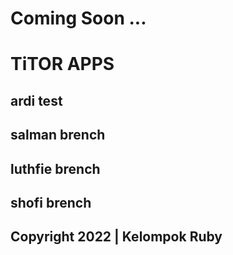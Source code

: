 # Coming Soon ...

# TiTOR APPS

## ardi test

## salman brench

## luthfie brench

## shofi brench

## Copyright 2022 | Kelompok Ruby
